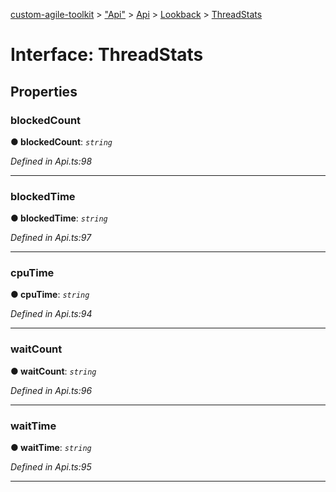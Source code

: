 [custom-agile-toolkit](../README.md) > ["Api"](../modules/_api_.md) > [Api](../modules/_api_.api.md) > [Lookback](../modules/_api_.api.lookback.md) > [ThreadStats](../interfaces/_api_.api.lookback.threadstats.md)



# Interface: ThreadStats


## Properties
<a id="blockedcount"></a>

###  blockedCount

**●  blockedCount**:  *`string`* 

*Defined in Api.ts:98*





___

<a id="blockedtime"></a>

###  blockedTime

**●  blockedTime**:  *`string`* 

*Defined in Api.ts:97*





___

<a id="cputime"></a>

###  cpuTime

**●  cpuTime**:  *`string`* 

*Defined in Api.ts:94*





___

<a id="waitcount"></a>

###  waitCount

**●  waitCount**:  *`string`* 

*Defined in Api.ts:96*





___

<a id="waittime"></a>

###  waitTime

**●  waitTime**:  *`string`* 

*Defined in Api.ts:95*





___


